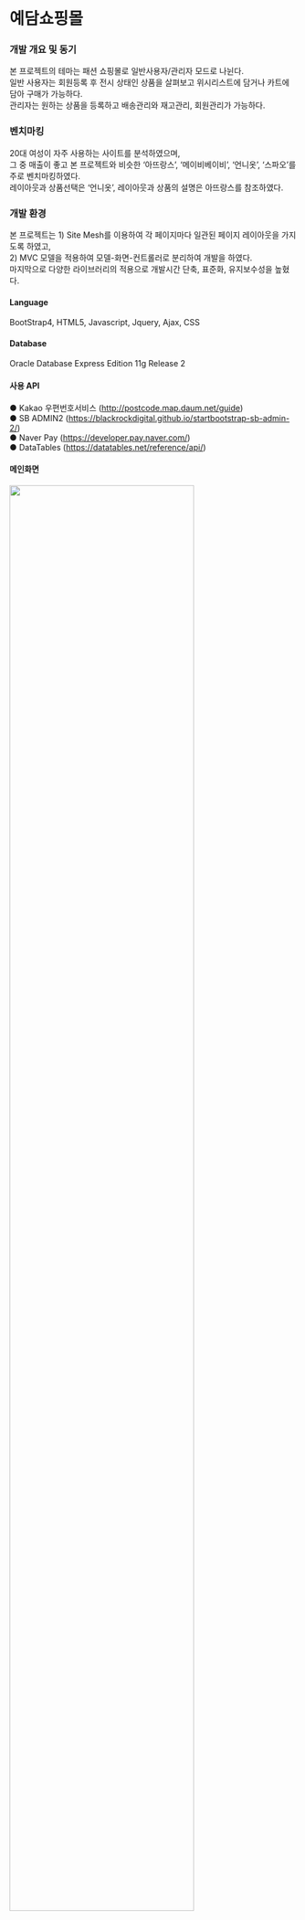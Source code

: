 # 예담쇼핑몰

### 개발 개요 및 동기
본 프로젝트의 테마는 패션 쇼핑몰로 일반사용자/관리자 모드로 나뉜다.  
일반 사용자는 회원등록 후 전시 상태인 상품을 살펴보고 위시리스트에 담거나 카트에 담아 구매가 가능하다.  
관리자는 원하는 상품을 등록하고 배송관리와 재고관리, 회원관리가 가능하다.


### 벤치마킹
20대 여성이 자주 사용하는 사이트를 분석하였으며,  
그 중 매출이 좋고 본 프로젝트와 비슷한 ‘아뜨랑스’, ‘메이비베이비’, ‘언니옷’, ‘스파오’를 주로 벤치마킹하였다.  
레이아웃과 상품선택은 ‘언니옷’, 레이아웃과 상품의 설명은 아뜨랑스를 참조하였다. 


### 개발 환경
 본 프로젝트는 1) Site Mesh를 이용하여 각 페이지마다 일관된 페이지 레이아웃을 가지도록 하였고,  
 2) MVC 모델을 적용하여 모델-화면-컨트롤러로 분리하여 개발을 하였다.  
 마지막으로 다양한 라이브러리의 적용으로 개발시간 단축, 표준화, 유지보수성을 높혔다.  
 
 #### Language
 BootStrap4, HTML5, Javascript, Jquery, Ajax, CSS
 #### Database
 Oracle Database Express Edition 11g Release 2
#### 사용 API
● Kakao 우편번호서비스 (http://postcode.map.daum.net/guide)  
● SB ADMIN2 (https://blackrockdigital.github.io/startbootstrap-sb-admin-2/)  
● Naver Pay (https://developer.pay.naver.com/)  
● DataTables (https://datatables.net/reference/api/)  

#### 메인화면
<div>
<img width="80%" src="https://user-images.githubusercontent.com/53467957/72683929-76b7bf80-3b1f-11ea-9a40-e9218bb377a2.png">
</div>
